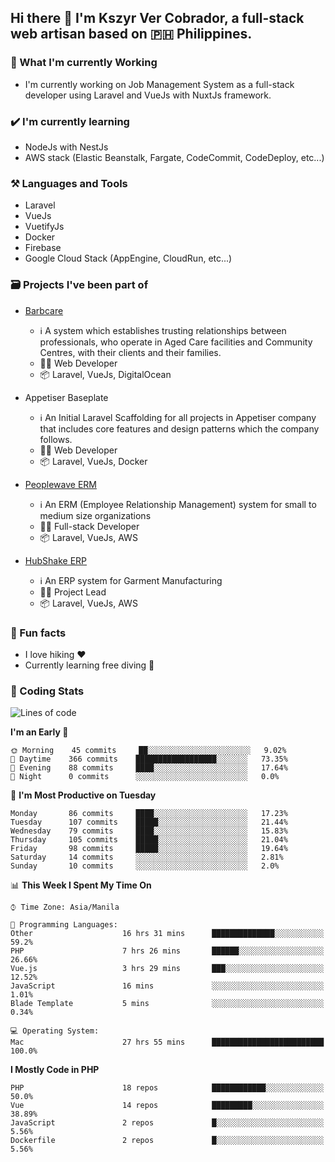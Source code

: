 ## Hi there 👋 I'm Kszyr Ver Cobrador, a full-stack web artisan based on 🇵🇭 Philippines.

### 🚀 What I'm currently Working

- I'm currently working on Job Management System as a full-stack developer using Laravel and VueJs with NuxtJs framework.

### ✔️ I'm currently learning

- NodeJs with NestJs
- AWS stack (Elastic Beanstalk, Fargate, CodeCommit, CodeDeploy, etc...)

### ⚒️ Languages and Tools

- Laravel
- VueJs
- VuetifyJs
- Docker
- Firebase
- Google Cloud Stack (AppEngine, CloudRun, etc...)

### 🗃 Projects I've been part of

- <a href="https://appetiser.com.au/portfolio/barbcare" target="_blank">Barbcare</a>

  - ℹ️ A system which establishes trusting relationships between professionals, who operate in Aged Care facilities and Community Centres, with their clients and their families.
  - 👨‍💻 Web Developer
  - 📦 Laravel, VueJs, DigitalOcean

- Appetiser Baseplate

  - ℹ️ An Initial Laravel Scaffolding for all projects in Appetiser company that includes core features and design patterns which the company follows.
  - 👨‍💻 Web Developer
  - 📦 Laravel, VueJs, Docker

- <a href="https://peoplewave.co" target="_blank">Peoplewave ERM</a>

  - ℹ️ An ERM (Employee Relationship Management) system for small to medium size organizations
  - 👨‍💻 Full-stack Developer
  - 📦 Laravel, VueJs, AWS

- <a href="https://www.posbang.com/garment-erp" target="_blank">HubShake ERP</a>

  - ℹ️ An ERP system for Garment Manufacturing
  - 👨‍💻 Project Lead
  - 📦 Laravel, VueJs, AWS

### 🌴 Fun facts

- I love hiking ❤️
- Currently learning free diving 🥽

### 🌟 Coding Stats

<!-- WakaTime Stats -->

<!--START_SECTION:waka-->
![Lines of code](https://img.shields.io/badge/From%20Hello%20World%20I%27ve%20Written-3.5%20million%20lines%20of%20code-blue)

**I'm an Early 🐤** 

```text
🌞 Morning    45 commits     ██░░░░░░░░░░░░░░░░░░░░░░░   9.02% 
🌆 Daytime    366 commits    ██████████████████░░░░░░░   73.35% 
🌃 Evening    88 commits     ████░░░░░░░░░░░░░░░░░░░░░   17.64% 
🌙 Night      0 commits      ░░░░░░░░░░░░░░░░░░░░░░░░░   0.0%

```
📅 **I'm Most Productive on Tuesday** 

```text
Monday       86 commits     ████░░░░░░░░░░░░░░░░░░░░░   17.23% 
Tuesday      107 commits    █████░░░░░░░░░░░░░░░░░░░░   21.44% 
Wednesday    79 commits     ████░░░░░░░░░░░░░░░░░░░░░   15.83% 
Thursday     105 commits    █████░░░░░░░░░░░░░░░░░░░░   21.04% 
Friday       98 commits     █████░░░░░░░░░░░░░░░░░░░░   19.64% 
Saturday     14 commits     ░░░░░░░░░░░░░░░░░░░░░░░░░   2.81% 
Sunday       10 commits     ░░░░░░░░░░░░░░░░░░░░░░░░░   2.0%

```


📊 **This Week I Spent My Time On** 

```text
⌚︎ Time Zone: Asia/Manila

💬 Programming Languages: 
Other                    16 hrs 31 mins      ██████████████░░░░░░░░░░░   59.2% 
PHP                      7 hrs 26 mins       ██████░░░░░░░░░░░░░░░░░░░   26.66% 
Vue.js                   3 hrs 29 mins       ███░░░░░░░░░░░░░░░░░░░░░░   12.52% 
JavaScript               16 mins             ░░░░░░░░░░░░░░░░░░░░░░░░░   1.01% 
Blade Template           5 mins              ░░░░░░░░░░░░░░░░░░░░░░░░░   0.34%

💻 Operating System: 
Mac                      27 hrs 55 mins      █████████████████████████   100.0%

```

**I Mostly Code in PHP** 

```text
PHP                      18 repos            ████████████░░░░░░░░░░░░░   50.0% 
Vue                      14 repos            █████████░░░░░░░░░░░░░░░░   38.89% 
JavaScript               2 repos             █░░░░░░░░░░░░░░░░░░░░░░░░   5.56% 
Dockerfile               2 repos             █░░░░░░░░░░░░░░░░░░░░░░░░   5.56%

```



<!--END_SECTION:waka-->
